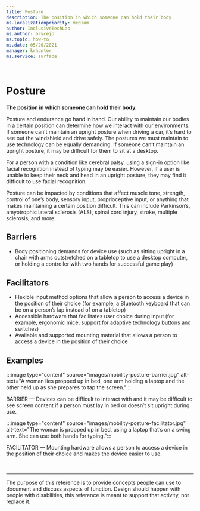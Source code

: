 ```yaml
---
title: Posture
description: The position in which someone can hold their body
ms.localizationpriority: medium
author: InclusiveTechLab
ms.author: brycejo 
ms.topic: how-to
ms.date: 05/20/2021
manager: krhunter
ms.service: surface

---
```


# Posture

**The position in which someone can hold their body.**

Posture and endurance go hand in hand. Our ability to maintain our bodies in a certain position can determine how we interact with our environments. If someone can’t maintain an upright posture when driving a car, it’s hard to see out the windshield and drive safely. The postures we must maintain to use technology can be equally demanding. If someone can’t maintain an upright posture, it may be difficult for them to sit at a desktop.

For a person with a condition like cerebral palsy, using a sign-in option like facial recognition instead of typing may be easier. However, if a user is unable to keep their neck and head in an upright posture, they may find it difficult to use facial recognition.

Posture can be impacted by conditions that affect muscle tone, strength, control of one’s body, sensory input, proprioceptive input, or anything that makes maintaining a certain position difficult. This can include Parkinson’s, amyotrophic lateral sclerosis (ALS), spinal cord injury, stroke, multiple sclerosis, and more.


## Barriers
* Body positioning demands for device use (such as sitting upright in a chair with arms outstretched on a tabletop to use a desktop computer, or holding a controller with two hands for successful game play)

## Facilitators
* Flexible input method options that allow a person to access a device in the position of their choice (for example, a Bluetooth keyboard that can be on a person’s lap instead of on a tabletop)​
* Accessible hardware that facilitates user choice during input (for example, ergonomic mice, support for adaptive technology buttons and switches)​
* Available and supported mounting material that allows a person to access a device in the position of their choice​

## Examples

:::image type="content" source="images/mobility-posture-barrier.jpg" alt-text="A woman lies propped up in bed, one arm holding a laptop and the other held up as she prepares to tap the screen.":::

BARRIER — Devices can be difficult to interact with and it may be difficult to see screen content if a person must lay in bed or doesn’t sit upright during use.

:::image type="content" source="images/mobility-posture-facilitator.jpg" alt-text="The woman is propped up in bed, using a laptop that’s on a swing arm. She can use both hands for typing.":::

FACILITATOR — Mounting hardware allows a person to access a device in the position of their choice and makes the device easier to use.


&nbsp;

[comment]: # (Footer statement)
___
The purpose of this reference is to provide concepts people can use to document and discuss aspects of function. Design should happen with people with disabilities, this reference is meant to support that activity, not replace it. 